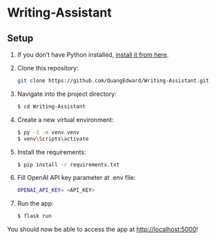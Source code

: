 # Writing-Assistant


## Setup

1. If you don’t have Python installed, [install it from here](https://www.python.org/downloads/).

2. Clone this repository:

   ```bash
   git clone https://github.com/QuangEdward/Writing-Assistant.git
   ```

3. Navigate into the project directory:

   ```bash
   $ cd Writing-Assistant
   ```

4. Create a new virtual environment:

   ```bash
   $ py -3 -m venv venv
   $ venv\Scripts\activate
   ```

5. Install the requirements:

   ```bash
   $ pip install -r requirements.txt
   ```
   
6. Fill OpenAI API key parameter at .env file:
    ```bash
   OPENAI_API_KEY= <API_KEY>
   ```
 
7. Run the app:

   ```bash
   $ flask run
   ```

You should now be able to access the app at [http://localhost:5000](http://localhost:5000)! 
